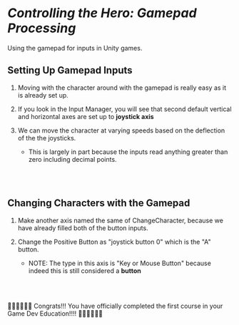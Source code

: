 # ***Controlling the Hero: Gamepad Processing***
Using the gamepad for inputs in Unity games.

## Setting Up Gamepad Inputs
1. Moving with the character around with the gamepad is really easy as it is already set up.

2. If you look in the Input Manager, you will see that second default vertical and horizontal axes are set up to **joystick axis**

3. We can move the character at varying speeds based on the deflection of the the joysticks.
    - This is largely in part because the inputs read anything greater than zero including decimal points.

<br></br>

## Changing Characters with the Gamepad
1. Make another axis named the same of ChangeCharacter, because we have already filled both of the button inputs.

2. Change the Positive Button as "joystick button 0" which is the "A" button.
    - NOTE: The type in this axis is "Key or Mouse Button" because indeed this is still considered a **button**

<br><br>

🎈🎈🎈✨🎉🎊 Congrats!!! You have officially completed the first course in your Game Dev Education!!!! 🎊🎉✨🎈🎈🎈